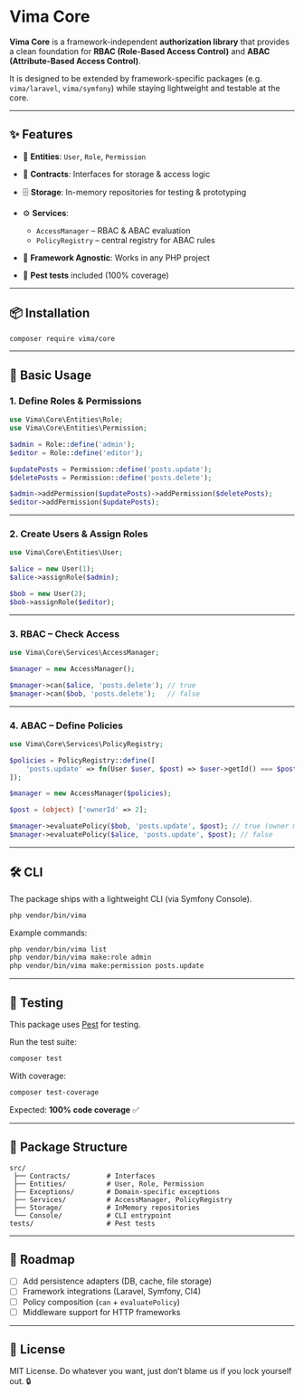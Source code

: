 # Vima Core

**Vima Core** is a framework-independent **authorization library** that provides a clean foundation for **RBAC (Role-Based Access Control)** and **ABAC (Attribute-Based Access Control)**.

It is designed to be extended by framework-specific packages (e.g. `vima/laravel`, `vima/symfony`) while staying lightweight and testable at the core.

---

## ✨ Features

- 🔑 **Entities**: `User`, `Role`, `Permission`
- 📜 **Contracts**: Interfaces for storage & access logic
- 🗄 **Storage**: In-memory repositories for testing & prototyping
- ⚙️ **Services**:

  - `AccessManager` – RBAC & ABAC evaluation
  - `PolicyRegistry` – central registry for ABAC rules

- 🚀 **Framework Agnostic**: Works in any PHP project
- 🧪 **Pest tests** included (100% coverage)

---

## 📦 Installation

```bash
composer require vima/core
```

---

## 🔧 Basic Usage

### 1. Define Roles & Permissions

```php
use Vima\Core\Entities\Role;
use Vima\Core\Entities\Permission;

$admin = Role::define('admin');
$editor = Role::define('editor');

$updatePosts = Permission::define('posts.update');
$deletePosts = Permission::define('posts.delete');

$admin->addPermission($updatePosts)->addPermission($deletePosts);
$editor->addPermission($updatePosts);
```

---

### 2. Create Users & Assign Roles

```php
use Vima\Core\Entities\User;

$alice = new User(1);
$alice->assignRole($admin);

$bob = new User(2);
$bob->assignRole($editor);
```

---

### 3. RBAC – Check Access

```php
use Vima\Core\Services\AccessManager;

$manager = new AccessManager();

$manager->can($alice, 'posts.delete'); // true
$manager->can($bob, 'posts.delete');   // false
```

---

### 4. ABAC – Define Policies

```php
use Vima\Core\Services\PolicyRegistry;

$policies = PolicyRegistry::define([
    'posts.update' => fn(User $user, $post) => $user->getId() === $post->ownerId,
]);

$manager = new AccessManager($policies);

$post = (object) ['ownerId' => 2];

$manager->evaluatePolicy($bob, 'posts.update', $post); // true (owner matches)
$manager->evaluatePolicy($alice, 'posts.update', $post); // false
```

---

## 🛠 CLI

The package ships with a lightweight CLI (via Symfony Console).

```bash
php vendor/bin/vima
```

Example commands:

```bash
php vendor/bin/vima list
php vendor/bin/vima make:role admin
php vendor/bin/vima make:permission posts.update
```

---

## 🧪 Testing

This package uses [Pest](https://pestphp.com/) for testing.

Run the test suite:

```bash
composer test
```

With coverage:

```bash
composer test-coverage
```

Expected: **100% code coverage** ✅

---

## 📂 Package Structure

```
src/
 ├── Contracts/         # Interfaces
 ├── Entities/          # User, Role, Permission
 ├── Exceptions/        # Domain-specific exceptions
 ├── Services/          # AccessManager, PolicyRegistry
 ├── Storage/           # InMemory repositories
 └── Console/           # CLI entrypoint
tests/                  # Pest tests
```

---

## 🔮 Roadmap

- [ ] Add persistence adapters (DB, cache, file storage)
- [ ] Framework integrations (Laravel, Symfony, CI4)
- [ ] Policy composition (`can` + `evaluatePolicy`)
- [ ] Middleware support for HTTP frameworks

---

## 📜 License

MIT License. Do whatever you want, just don’t blame us if you lock yourself out. 🔒
